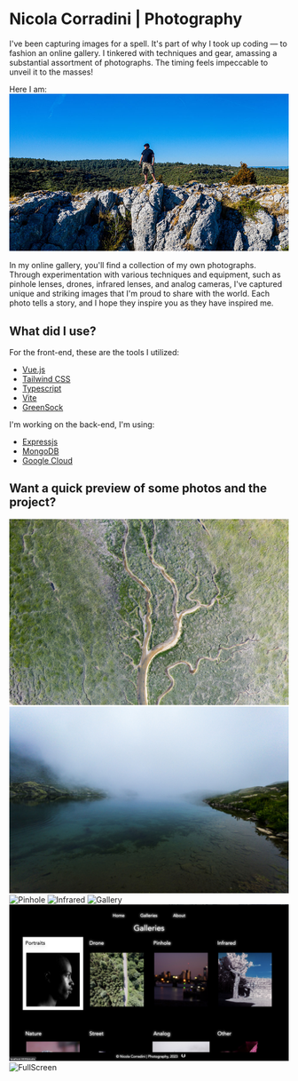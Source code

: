 # Nicola Corradini | Photography

I've been capturing images for a spell. It's part of why I took up coding — to fashion an online gallery. I tinkered with techniques and gear, amassing a substantial assortment of photographs. The timing feels impeccable to unveil it to the masses!

Here I am:
![Me](./public/DJI_0970.jpg)

In my online gallery, you'll find a collection of my own photographs. Through experimentation with various techniques and equipment, such as pinhole lenses, drones, infrared lenses, and analog cameras, I've captured unique and striking images that I'm proud to share with the world. Each photo tells a story, and I hope they inspire you as they have inspired me.

## What did I use?

For the front-end, these are the tools I utilized:

- [Vue.js](https://vuejs.org)
- [Tailwind CSS](https://tailwindcss.com)
- [Typescript](https://www.typescriptlang.org)
- [Vite](https://vitejs.dev)
- [GreenSock](https://greensock.com)

I'm working on the back-end, I'm using:

- [Expressjs](https://expressjs.com)
- [MongoDB](https://www.mongodb.com)
- [Google Cloud](https://cloud.google.com)

## Want a quick preview of some photos and the project?

![Drone](./public/preview/preview2.png)
![Mountain](./public/nature12.jpg)
![Pinhole](./public/pinhole10.jpg)
![Infrared](./public/infrared05.jpg)
![Gallery](./public/Screenshotgallery.png)
![Galleries](./public/Screenshotgalleries.png)
![FullScreen](./public/Screenshotfullscreen.png)
